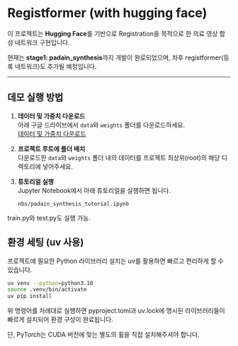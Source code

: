 # Registformer (with hugging face)

이 프로젝트는 **Hugging Face**를 기반으로 Registration을 목적으로 한 의료 영상 합성 네트워크 구현입니다.

현재는 **stage1: padain_synthesis**까지 개발이 완료되었으며, 차후 registformer(등록 네트워크)도 추가될 예정입니다.

---

## 데모 실행 방법

1. **데이터 및 가중치 다운로드**  
   아래 구글 드라이브에서 `data`와 `weights` 폴더를 다운로드하세요.  
   [데이터 및 가중치 다운로드](https://drive.google.com/drive/folders/1TTkzE9woRUs8ncvi_l5Y-rRP7EmpdaEF?usp=sharing)

2. **프로젝트 루트에 폴더 배치**  
   다운로드한 `data`와 `weights` 폴더 내의 데이터를 프로젝트 최상위(root)의 해당 디렉토리에 넣어주세요.

3. **튜토리얼 실행**  
   Jupyter Notebook에서 아래 튜토리얼을 실행하면 됩니다.
   ```
   nbs/padain_synthesis_tutorial.ipynb
   ```


train.py와 test.py도 실행 가능.


## 환경 세팅 (uv 사용)

프로젝트에 필요한 Python 라이브러리 설치는 uv를 활용하면 빠르고 편리하게 할 수 있습니다.

```bash
uv venv --python=python3.10
source .venv/bin/activate
uv pip install
```

위 명령어를 차례대로 실행하면 pyproject.toml과 uv.lock에 명시된 라이브러리들이 빠르게 설치되어 환경 구성이 완료됩니다.

단, PyTorch는 CUDA 버전에 맞는 별도의 휠을 직접 설치해주셔야 합니다.